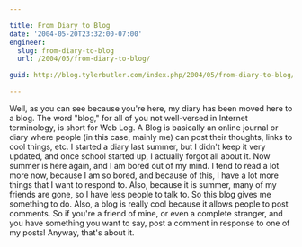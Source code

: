 ```yaml
---

title: From Diary to Blog
date: '2004-05-20T23:32:00-07:00'
engineer:
  slug: from-diary-to-blog
  url: /2004/05/from-diary-to-blog/

guid: http://blog.tylerbutler.com/index.php/2004/05/from-diary-to-blog/

---
```


Well, as you can see because you're here, my diary has been moved here to a
blog. The word "blog," for all of you not well-versed in Internet terminology,
is short for Web Log. A Blog is basically an online journal or diary where
people (in this case, mainly me) can post their thoughts, links to cool
things, etc. I started a diary last summer, but I didn't keep it very updated,
and once school started up, I actually forgot all about it. Now summer is here
again, and I am bored out of my mind. I tend to read a lot more now, because I
am so bored, and because of this, I have a lot more things that I want to
respond to. Also, because it is summer, many of my friends are gone, so I have
less people to talk to. So this blog gives me something to do. Also, a blog is
really cool because it allows people to post comments. So if you're a friend
of mine, or even a complete stranger, and you have something you want to say,
post a comment in response to one of my posts! Anyway, that's about it.

